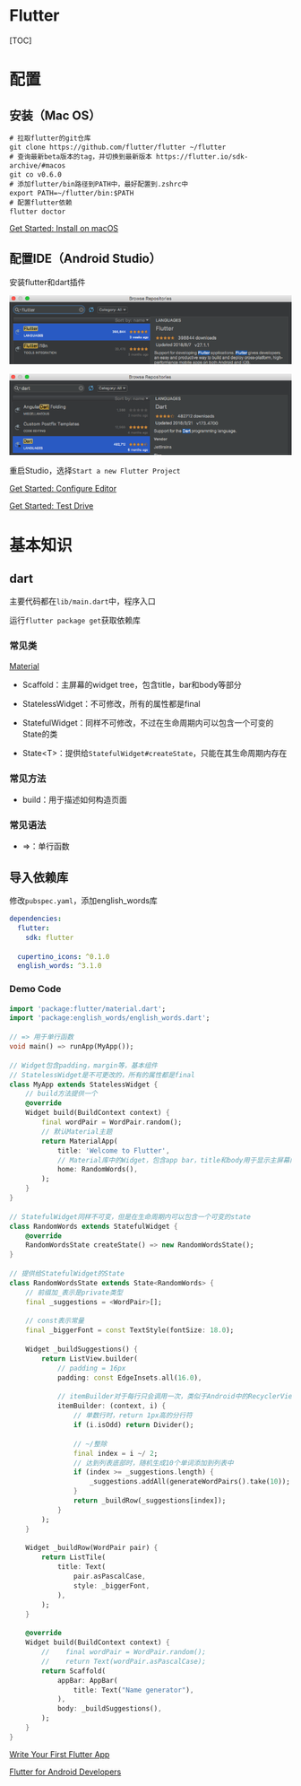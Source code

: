 # Flutter

[TOC]

# 配置

## 安装（Mac OS）

```shell
# 拉取flutter的git仓库
git clone https://github.com/flutter/flutter ~/flutter
# 查询最新beta版本的tag，并切换到最新版本 https://flutter.io/sdk-archive/#macos
git co v0.6.0
# 添加flutter/bin路径到PATH中，最好配置到.zshrc中
export PATH=~/flutter/bin:$PATH
# 配置flutter依赖
flutter doctor
```

[Get Started: Install on macOS](https://flutter.io/setup-macos/)

## 配置IDE（Android Studio）

安装flutter和dart插件

![image-20180831110016038](assets/image-20180831110016038.png)

![image-20180831110038872](assets/image-20180831110038872.png)

重启Studio，选择`Start a new Flutter Project `

[Get Started: Configure Editor](https://flutter.io/get-started/editor/)

[Get Started: Test Drive](https://flutter.io/get-started/test-drive/)

# 基本知识

## dart

主要代码都在`lib/main.dart`中，程序入口

运行`flutter package get`获取依赖库

### 常见类

[Material](https://material.io/guidelines/)

* Scaffold：主屏幕的widget tree，包含title，bar和body等部分

- StatelessWidget：不可修改，所有的属性都是final

- StatefulWidget：同样不可修改，不过在生命周期内可以包含一个可变的State的类
- State\<T\>：提供给`StatefulWidget#createState`，只能在其生命周期内存在

### 常见方法

* build：用于描述如何构造页面

### 常见语法

* =>：单行函数

## 导入依赖库

修改`pubspec.yaml`，添加english_words库

```yaml
dependencies:
  flutter:
    sdk: flutter

  cupertino_icons: ^0.1.0
  english_words: ^3.1.0
```

### Demo Code

```dart
import 'package:flutter/material.dart';
import 'package:english_words/english_words.dart';

// => 用于单行函数
void main() => runApp(MyApp());

// Widget包含padding，margin等，基本组件
// StatelessWidget是不可更改的，所有的属性都是final
class MyApp extends StatelessWidget {
    // build方法提供一个
    @override
    Widget build(BuildContext context) {
        final wordPair = WordPair.random();
        // 默认Material主题
        return MaterialApp(
            title: 'Welcome to Flutter',
            // Material库中的Widget，包含app bar，title和body用于显示主屏幕内容
            home: RandomWords(),
        );
    }
}

// StatefulWidget同样不可变，但是在生命周期内可以包含一个可变的state
class RandomWords extends StatefulWidget {
    @override
    RandomWordsState createState() => new RandomWordsState();
}

// 提供给StatefulWidget的State
class RandomWordsState extends State<RandomWords> {
    // 前缀加_表示是private类型
    final _suggestions = <WordPair>[];

    // const表示常量
    final _biggerFont = const TextStyle(fontSize: 18.0);

    Widget _buildSuggestions() {
        return ListView.builder(
            // padding = 16px
            padding: const EdgeInsets.all(16.0),

            // itemBuilder对于每行只会调用一次，类似于Android中的RecyclerView中的bindView
            itemBuilder: (context, i) {
                // 单数行时，return 1px高的分行符
                if (i.isOdd) return Divider();

                // ~/整除
                final index = i ~/ 2;
                // 达到列表底部时，随机生成10个单词添加到列表中
                if (index >= _suggestions.length) {
                    _suggestions.addAll(generateWordPairs().take(10));
                }
                return _buildRow(_suggestions[index]);
            }
        );
    }

    Widget _buildRow(WordPair pair) {
        return ListTile(
            title: Text(
                pair.asPascalCase,
                style: _biggerFont,
            ),
        );
    }

    @override
    Widget build(BuildContext context) {
        //    final wordPair = WordPair.random();
        //    return Text(wordPair.asPascalCase);
        return Scaffold(
            appBar: AppBar(
                title: Text("Name generator"),
            ),
            body: _buildSuggestions(),
        );
    }
}
```



[Write Your First Flutter App](https://flutter.io/get-started/codelab/)

[Flutter for Android Developers](https://flutter.io/flutter-for-android/)